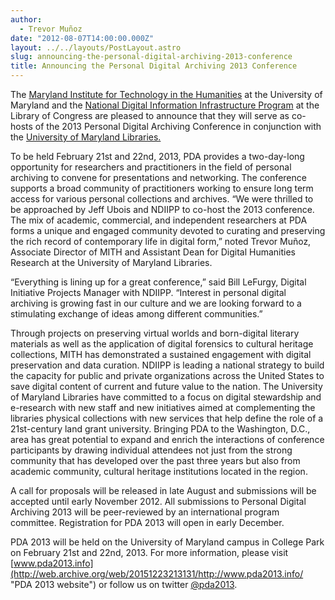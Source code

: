 ```yaml
---
author:
  - Trevor Muñoz
date: "2012-08-07T14:00:00.000Z"
layout: ../../layouts/PostLayout.astro
slug: announcing-the-personal-digital-archiving-2013-conference
title: Announcing the Personal Digital Archiving 2013 Conference
---
```


The [Maryland Institute for Technology in the Humanities](http://mith.umd.edu "MITH") at the University of Maryland and the [National Digital Information Infrastructure Program](http://www.digitalpreservation.gov/index.php "NDIIPP") at the Library of Congress are pleased to announce that they will serve as co-hosts of the 2013 Personal Digital Archiving Conference in conjunction with the [University of Maryland Libraries.](http://www.lib.umd.edu/ "University Libraries")

To be held February 21st and 22nd, 2013, PDA provides a two-day-long opportunity for researchers and practitioners in the field of personal archiving to convene for presentations and networking. The conference supports a broad community of practitioners working to ensure long term access for various personal collections and archives. “We were thrilled to be approached by Jeff Ubois and NDIIPP to co-host the 2013 conference. The mix of academic, commercial, and independent researchers at PDA forms a unique and engaged community devoted to curating and preserving the rich record of contemporary life in digital form,” noted Trevor Muñoz, Associate Director of MITH and Assistant Dean for Digital Humanities Research at the University of Maryland Libraries.

“Everything is lining up for a great conference,” said Bill LeFurgy, Digital Initiative Projects Manager with NDIIPP. “Interest in personal digital archiving is growing fast in our culture and we are looking forward to a stimulating exchange of ideas among different communities.”

Through projects on preserving virtual worlds and born-digital literary materials as well as the application of digital forensics to cultural heritage collections, MITH has demonstrated a sustained engagement with digital preservation and data curation. NDIIPP is leading a national strategy to build the capacity for public and private organizations across the United States to save digital content of current and future value to the nation. The University of Maryland Libraries have committed to a focus on digital stewardship and e-research with new staff and new initiatives aimed at complementing the libraries physical collections with new services that help define the role of a 21st-century land grant university. Bringing PDA to the Washington, D.C., area has great potential to expand and enrich the interactions of conference participants by drawing individual attendees not just from the strong community that has developed over the past three years but also from academic community, cultural heritage institutions located in the region.

A call for proposals will be released in late August and submissions will be accepted until early November 2012. All submissions to Personal Digital Archiving 2013 will be peer-reviewed by an international program committee. Registration for PDA 2013 will open in early December.

PDA 2013 will be held on the University of Maryland campus in College Park on February 21st and 22nd, 2013. For more information, please visit [www.pda2013.info](http://web.archive.org/web/20151223213131/http://www.pda2013.info/ "PDA 2013 website") or follow us on twitter [@pda2013](http://twitter.com/pda2013 "PDA 2013 Twitter account").

